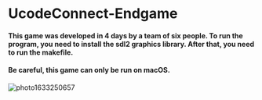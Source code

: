 ﻿# UcodeConnect-Endgame

<h4>This game was developed in 4 days by a team of six people. To run the program, you need to install the sdl2 graphics library. After that, you need to run the makefile.</h4>
<h4>Be careful, this game can only be run on macOS. </h4>

![photo1633250657](https://user-images.githubusercontent.com/92023832/137321319-c6aec6a6-ee34-4fad-83f8-7ec2f9e15f54.jpeg)
